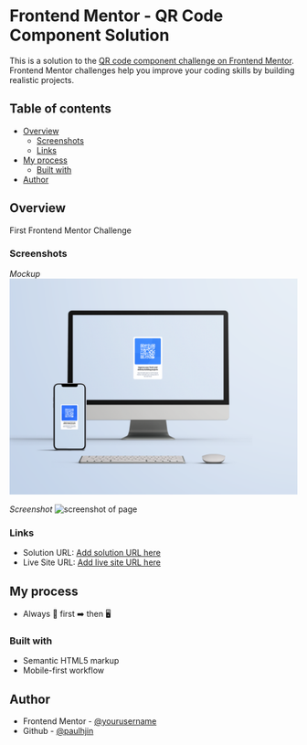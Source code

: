 # Frontend Mentor - QR Code Component Solution

This is a solution to the [QR code component challenge on Frontend Mentor](https://www.frontendmentor.io/challenges/qr-code-component-iux_sIO_H). Frontend Mentor challenges help you improve your coding skills by building realistic projects. 

## Table of contents

- [Overview](#overview)
  - [Screenshots](#screenshots)
  - [Links](#links)
- [My process](#my-process)
  - [Built with](#built-with)
- [Author](#author)

## Overview
First Frontend Mentor Challenge

### Screenshots

*Mockup*
![desktop and mobile mockup](./screenshots/mockup.png)

*Screenshot*
![screenshot of page](./screentshots/screenshot.png)

### Links

- Solution URL: [Add solution URL here](https://github.com/paulhjin/frontendmentor/qr-code-component/)
- Live Site URL: [Add live site URL here](https://pjin-fem-qrcode-component.netlify.app)

## My process
- Always 📱 first ➡️ then 🖥️


### Built with
- Semantic HTML5 markup
- Mobile-first workflow

## Author
- Frontend Mentor - [@yourusername](https://www.frontendmentor.io/profile/paulhjin)
- Github - [@paulhjin](https://github.com/paulhjin/)

